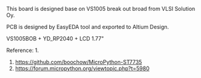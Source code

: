 This board is designed base on VS1005 break out broad from VLSI Solution Oy. 

PCB is designed by EasyEDA tool and exported to Altium Design.

VS1005BOB + YD_RP2040 + LCD 1.77"













Reference: 
1. 
1. https://github.com/boochow/MicroPython-ST7735
2. https://forum.micropython.org/viewtopic.php?t=5980 